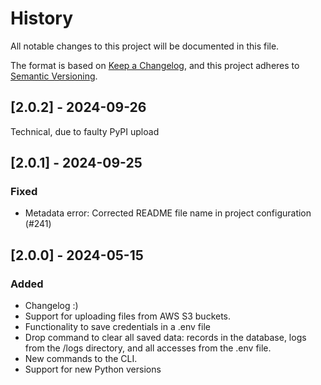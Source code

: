 # History

All notable changes to this project will be documented in this file.

The format is based on [Keep a
Changelog](https://keepachangelog.com/en/1.0.0/), and this project
adheres to [Semantic Versioning](https://semver.org/spec/v2.0.0.html).

## [2.0.2] - 2024-09-26

Technical, due to faulty PyPI upload

## [2.0.1] - 2024-09-25

### Fixed
- Metadata error: Corrected README file name in project configuration (#241)

## [2.0.0] - 2024-05-15

### Added

- Changelog :)
- Support for uploading files from AWS S3 buckets.
- Functionality to save credentials in a .env file
- Drop command to clear all saved data: records in the database,
    logs from the /logs directory, and all accesses from the .env file.
- New commands to the CLI.
- Support for new Python versions
